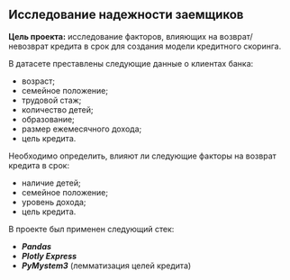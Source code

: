 ## Исследование надежности заемщиков

**Цель проекта:** исследование факторов, влияющих на возврат/невозврат кредита в срок для создания модели кредитного скоринга.

В датасете преставлены следующие данные о клиентах банка:
* возраст;
* семейное положение;
* трудовой стаж;
* количество детей;
* образование;
* размер ежемесячного дохода;
* цель кредита.

Необходимо определить, влияют ли следующие факторы на возврат кредита в срок:
* наличие детей;
* семейное положение;
* уровень дохода;
* цель кредита.

В проекте был применен следующий стек:
* **_Pandas_**
* **_Plotly Express_**
* **_PyMystem3_** (лемматизация целей кредита)


